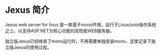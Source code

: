 # Jexus 简介

Jexus web server for linux 是一款基于mono环境，运行于Linux/unix操作系统之上，以支持ASP.NET为核心功能的高性能WEB服务器。

独立版Jexus已经继承了mono运行时，不再需要单独安装mono，这里记录下独立版Jexus的使用过程。

